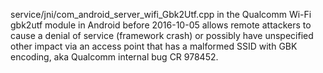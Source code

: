 service/jni/com_android_server_wifi_Gbk2Utf.cpp in the Qualcomm Wi-Fi gbk2utf module in Android before 2016-10-05 allows remote attackers to cause a denial of service (framework crash) or possibly have unspecified other impact via an access point that has a malformed SSID with GBK encoding, aka Qualcomm internal bug CR 978452.
